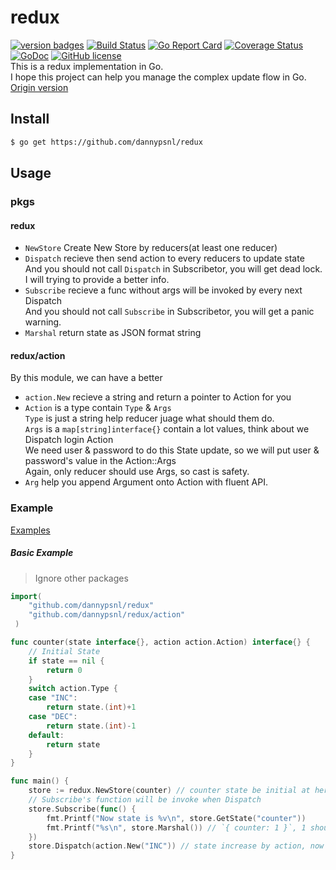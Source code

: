 # redux
[![version badges](https://img.shields.io/badge/version-0.6.0-blue.svg)](https://github.com/dannypsnl/redux/releases)
[![Build Status](https://travis-ci.org/dannypsnl/redux.svg?branch=master)](https://travis-ci.org/dannypsnl/redux)
[![Go Report Card](https://goreportcard.com/badge/github.com/dannypsnl/redux)](https://goreportcard.com/report/github.com/dannypsnl/redux)
[![Coverage Status](https://coveralls.io/repos/github/dannypsnl/redux/badge.svg?branch=master)](https://coveralls.io/github/dannypsnl/redux?branch=master)
[![GoDoc](https://godoc.org/github.com/dannypsnl/redux?status.svg)](https://godoc.org/github.com/dannypsnl/redux)
[![GitHub license](https://img.shields.io/github/license/dannypsnl/redux.svg)](https://github.com/dannypsnl/redux/blob/master/LICENSE)
<br>
This is a redux implementation in Go.<br>
I hope this project can help you manage the complex update flow in Go.<br>
[Origin version](https://github.com/reactjs/redux)
## Install
```bash
$ go get https://github.com/dannypsnl/redux
```
## Usage
### pkgs
#### redux
- `NewStore` Create New Store by reducers(at least one reducer)
- `Dispatch` recieve then send action to every reducers to update state<br>
And you should not call `Dispatch` in Subscribetor, you will get dead lock. I will trying to provide a better info.
- `Subscribe` recieve a func without args will be invoked by every next Dispatch<br>
And you should not call `Subscribe` in Subscribetor, you will get a panic warning.
- `Marshal` return state as JSON format string<br>
#### redux/action
By this module, we can have a better 
- `action.New` recieve a string and return a pointer to Action for you<br>
- `Action` is a type contain `Type` & `Args`<br>
`Type` is just a string help reducer juage what should them do.<br>
`Args` is a `map[string]interface{}` contain a lot values, think about we Dispatch login Action<br>
We need user & password to do this State update, so we will put user & password's value in the Action::Args<br>
Again, only reducer should use Args, so cast is safety.
- `Arg` help you append Argument onto Action with fluent API.<br>
### Example
[Examples](https://github.com/dannypsnl/redux/tree/master/example)
##### Basic Example
> Ignore other packages
```go
import(
    "github.com/dannypsnl/redux"
    "github.com/dannypsnl/redux/action"
 )

func counter(state interface{}, action action.Action) interface{} {
    // Initial State
    if state == nil {
        return 0
    }
    switch action.Type {
    case "INC":
        return state.(int)+1
    case "DEC":
        return state.(int)-1
    default:
        return state
    }
}

func main() {
    store := redux.NewStore(counter) // counter state be initial at here, it's 0
    // Subscribe's function will be invoke when Dispatch
    store.Subscribe(func() {
        fmt.Printf("Now state is %v\n", store.GetState("counter"))
        fmt.Printf("%s\n", store.Marshal()) // `{ counter: 1 }`, 1 should be current state, Let's print out the json format of our store
    })
    store.Dispatch(action.New("INC")) // state increase by action, now is 1
}
```
